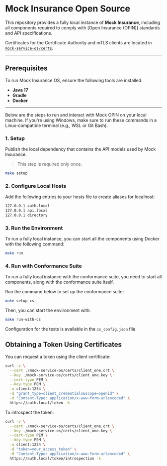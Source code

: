 # Mock Insurance Open Source

This repository provides a fully local instance of **Mock Insurance**, including all components required to comply with [Open Insurance (OPIN)] standards and API specifications.

Certificates for the Certificate Authority and mTLS clients are located in [`mock-service-os/certs`](./mock-service-os/certs).

---

## Prerequisites

To run Mock Insurance OS, ensure the following tools are installed:

- **Java 17**
- **Gradle**
- **Docker**

---

Below are the steps to run and interact with Mock OPIN on your local machine.
If you're using Windows, make sure to run these commands in a Linux-compatible terminal (e.g., WSL or Git Bash).

### 1. Setup

Publish the local dependency that contains the API models used by Mock Insurance.

> This step is required only once.

```bash
make setup
```

### 2. Configure Local Hosts

Add the following entries to your hosts file to create aliases for localhost:

```bash
127.0.0.1 auth.local
127.0.0.1 api.local
127.0.0.1 directory
```

### 3. Run the Environment

To run a fully local instance, you can start all the components using Docker with the following command:

```bash
make run
```

### 4. Run with Conformance Suite

To run a fully local instance with the conformance suite, you need to start all components, along with the conformance suite itself.

Run the command below to set up the conformance suite:

```bash
make setup-cs
```

Then, you can start the environment with:

```bash
make run-with-cs
```

Configuration for the tests is available in the `cs_config.json` file.

## Obtaining a Token Using Certificates

You can request a token using the client certificate:

```bash
curl -v \
  --cert ./mock-service-os/certs/client_one.crt \
  --key ./mock-service-os/certs/client_one.key \
  --cert-type PEM \
  --key-type PEM \
  -u client:1234 \
  -d "grant_type=client_credentials&scope=openid" \
  -H "Content-Type: application/x-www-form-urlencoded" \
  https://auth.local/token -k
```

To introspect the token:

```bash
curl -v \
  --cert ./mock-service-os/certs/client_one.crt \
  --key ./mock-service-os/certs/client_one.key \
  --cert-type PEM \
  --key-type PEM \
  -u client:1234 \
  -d "token=your_access_token" \
  -H "Content-Type: application/x-www-form-urlencoded" \
  https://auth.local/token/introspection -k
```
